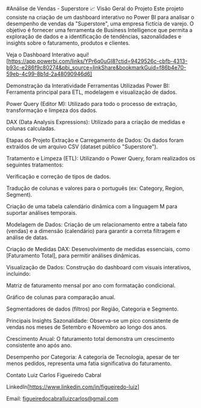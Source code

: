 #Análise de Vendas - Superstore 📈
Visão Geral do Projeto
Este projeto consiste na criação de um dashboard interativo no Power BI para analisar o desempenho de vendas da "Superstore", uma empresa fictícia de varejo. O objetivo é fornecer uma ferramenta de Business Intelligence que permita a exploração de dados e a identificação de tendências, sazonalidades e insights sobre o faturamento, produtos e clientes.

Veja o Dashboard Interativo aqui![https://app.powerbi.com/links/YPr6q0uGI8?ctid=9429526c-cbfb-4313-b93c-e286f9c80274&pbi_source=linkShare&bookmarkGuid=f86b4e70-59eb-4c99-8b1d-2a48090946d6]

Demonstração da Interatividade
Ferramentas Utilizadas
Power BI: Ferramenta principal para ETL, modelagem e visualização de dados.

Power Query (Editor M): Utilizado para todo o processo de extração, transformação e limpeza dos dados.

DAX (Data Analysis Expressions): Utilizado para a criação de medidas e colunas calculadas.

Etapas do Projeto
Extração e Carregamento de Dados: Os dados foram extraídos de um arquivo CSV (dataset público "Superstore").

Tratamento e Limpeza (ETL): Utilizando o Power Query, foram realizados os seguintes tratamentos:

Verificação e correção de tipos de dados.

Tradução de colunas e valores para o português (ex: Category, Region, Segment).

Criação de uma tabela calendário dinâmica com a linguagem M para suportar análises temporais.

Modelagem de Dados: Criação de um relacionamento entre a tabela fato (vendas) e a dimensão (calendário) para garantir a correta filtragem e análise de datas.

Criação de Medidas DAX: Desenvolvimento de medidas essenciais, como [Faturamento Total], para permitir análises dinâmicas.

Visualização de Dados: Construção do dashboard com visuais interativos, incluindo:

Matriz de faturamento mensal por ano com formatação condicional.

Gráfico de colunas para comparação anual.

Segmentadores de dados (filtros) por Região, Categoria e Segmento.

Principais Insights
Sazonalidade: Observa-se um pico consistente de vendas nos meses de Setembro e Novembro ao longo dos anos.

Crescimento Anual: O faturamento total demonstra um crescimento consistente ano após ano.

Desempenho por Categoria: A categoria de Tecnologia, apesar de ter menos pedidos, representa uma fatia significativa do faturamento.

Contato
Luiz Carlos Figueiredo Cabral

LinkedIn[https://www.linkedin.com/in/figueiredo-luiz]

Email: figueiredocabralluizcarlos@gmail.com
